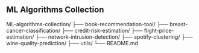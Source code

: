 ## ML Algorithms Collection

ML-algorithms-collection/
    ├── book-recommendation-tool/
    ├── breast-cancer-classification/
    ├── credit-risk-estimation/
    ├── flight-price-estimation/
    ├── network-intrusion-detection/
    ├── spotify-clustering/
    ├── wine-quality-prediction/
    ├── utils/
    └── README.md

